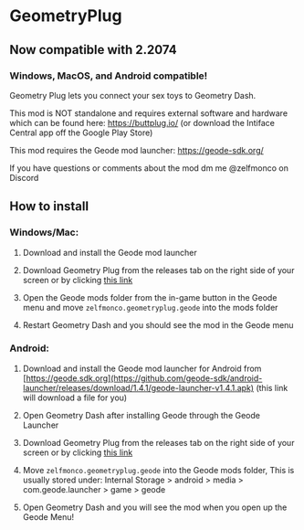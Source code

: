 # GeometryPlug

## Now compatible with 2.2074

### Windows, MacOS, and Android compatible!

Geometry Plug lets you connect your sex toys to Geometry Dash.

This mod is NOT standalone and requires external software and hardware which can be found here: https://buttplug.io/ (or download the Intiface Central app off the Google Play Store)

This mod requires the Geode mod launcher: https://geode-sdk.org/

If you have questions or comments about the mod dm me @zelfmonco on Discord

## How to install

### Windows/Mac:

1. Download and install the Geode mod launcher

2. Download Geometry Plug from the releases tab on the right side of your screen or by clicking [this link](https://github.com/Zelfmonco/Geometry-Plug/releases/download/update-6/Geometry.Plug.2.2074.zip)

3. Open the Geode mods folder from the in-game button in the Geode menu and move `zelfmonco.geometryplug.geode` into the mods folder

4. Restart Geometry Dash and you should see the mod in the Geode menu


### Android:

1. Download and install the Geode mod launcher for Android from [https://geode.sdk.org](https://github.com/geode-sdk/android-launcher/releases/download/1.4.1/geode-launcher-v1.4.1.apk) (this link will download a file for you)

2. Open Geometry Dash after installing Geode through the Geode Launcher

3. Download Geometry Plug from the releases tab on the right side of your screen or by clicking [this link](https://github.com/Zelfmonco/Geometry-Plug/releases/download/update-5/zelfmonco.geometryplug.geode)

4. Move `zelfmonco.geometryplug.geode` into the Geode mods folder, This is usually stored under: Internal Storage > android > media > com.geode.launcher > game > geode

5. Open Geometry Dash and you will see the mod when you open up the Geode Menu!
